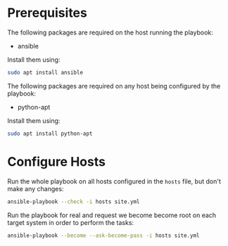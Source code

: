 # Prerequisites

The following packages are required on the host running the playbook:

  * ansible

Install them using:

```bash
sudo apt install ansible
```

The following packages are required on any host being configured by the playbook:

  * python-apt

Install them using:

```bash
sudo apt install python-apt
```

# Configure Hosts

Run the whole playbook on all hosts configured in the `hosts` file, but don't make any changes:

```bash
ansible-playbook --check -i hosts site.yml
```

Run the playbook for real and request we become become root on each target system in order to perform the tasks:

```bash
ansible-playbook --become --ask-become-pass -i hosts site.yml
```
